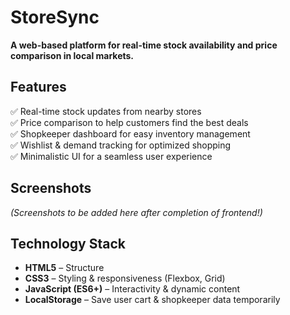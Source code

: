 # StoreSync  

**A web-based platform for real-time stock availability and price comparison in local markets.**  

## Features  
✅ Real-time stock updates from nearby stores  
✅ Price comparison to help customers find the best deals  
✅ Shopkeeper dashboard for easy inventory management  
✅ Wishlist & demand tracking for optimized shopping  
✅ Minimalistic UI for a seamless user experience  

## Screenshots  
*(Screenshots to be added here after completion of frontend!)*  

## Technology Stack  
- **HTML5** – Structure  
- **CSS3** – Styling & responsiveness (Flexbox, Grid)  
- **JavaScript (ES6+)** – Interactivity & dynamic content  
- **LocalStorage** – Save user cart & shopkeeper data temporarily  
